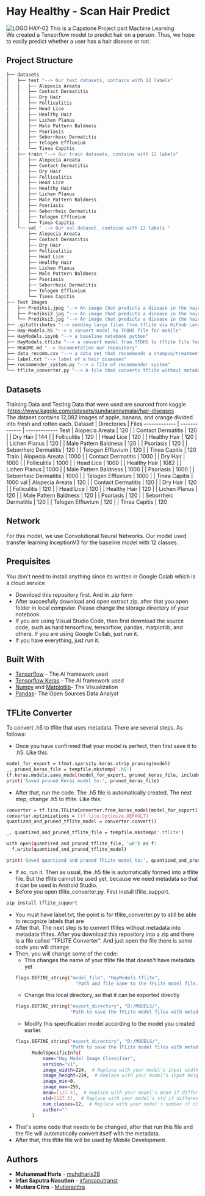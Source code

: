 # Hay Healthy - Scan Hair Predict
![LOGO HAY-02](https://github.com/Hay-Hair-Beauty/ML-Repo/assets/101098216/e8ac271b-59aa-4db2-a926-1b94d9800283)
This is a Capstone Project part Machine Learning <br/>
We created a Tensorflow model to predict hair on a person. Thus, we hope to easily predict whether a user has a hair disease or not.

## Project Structure
```bash
├── datasets
│   ├── test "--> Our test datasets, contains with 12 labels"
│   │   ├── Alopecia Areata
│   │   ├── Contact Dermatitis
│   │   ├── Dry Hair
│   │   ├── Folliculitis
│   │   ├── Head Lice
│   │   ├── Healthy Hair
│   │   ├── Lichen Planus
│   │   ├── Male Pattern Baldness
│   │   ├── Psoriasis
│   │   ├── Seborrheic Dermatitis
│   │   ├── Telogen Effluvium
│   │   └── Tinea Capitis
│   ├── train "--> Our train datasets, contains with 12 labels"
│   │   ├── Alopecia Areata
│   │   ├── Contact Dermatitis
│   │   ├── Dry Hair
│   │   ├── Folliculitis
│   │   ├── Head Lice
│   │   ├── Healthy Hair
│   │   ├── Lichen Planus
│   │   ├── Male Pattern Baldness
│   │   ├── Psoriasis
│   │   ├── Seborrheic Dermatitis
│   │   ├── Telogen Effluvium
│   │   └── Tinea Capitis
│   └── val " --> Our val dataset, contains with 12 labels "
│       ├── Alopecia Areata
│       ├── Contact Dermatitis
│       ├── Dry Hair
│       ├── Folliculitis
│       ├── Head Lice
│       ├── Healthy Hair
│       ├── Lichen Planus
│       ├── Male Pattern Baldness
│       ├── Psoriasis
│       ├── Seborrheic Dermatitis
│       ├── Telogen Effluvium
│       └── Tinea Capitis
├── Test Images
│   ├── Prediksi.jpeg "--> An image that predicts a disease in the hair"
│   ├── Prediksi2.jpg "--> An image that predicts a disease in the hair"
│   └── Prediksi3.jpg "--> An image that predicts a disease in the hair"
├── .gitattributes "--> sending large files from tflite via Github Large File"
├── Hay-Models.h5 "--> a convert model to TFDH5 file for mobile"
├── HayModels.ipynb "--> a baseline notebook python"
├── HayModels.tflite "--> a convert model from TFDH5 to tflite file for mobile"
├── README.md "--> documentation our repository"
├── data_recomm.csv "--> a data set that recommends a shampoo/treatment"
├── label.txt "--> label of a hair diseases"
├── recommender_system.py "--> a file of recommender system"
└── tflite_converter.py "--> A file that converts tflite without metadata into tflite with metadata"
```

## Datasets
Training Data and Testing Data that were used are sourced from kaggle :https://www.kaggle.com/datasets/sundarannamalai/hair-diseases <br/> The dataset contains 12,082 images of apple, banana, and orange divided into fresh and rotten each.
Dataset       | Directories           | Files
------------- | -------------         | -------------
Test          | Alopecia Areata       | 120
|             | Contact Dermatitis    | 120
|             | Dry Hair              | 144
|             | Folliculitis          | 120
|             | Head Lice             | 120
|             | Healthy Hair          | 120
|             | Lichen Planus         | 120
|             | Male Pattern Baldness | 120
|             | Psoriasis             | 120
|             | Seborrheic Dermatitis | 120
|             | Telogen Effluvium     | 120
|             | Tinea Capitis         | 120
Train         | Alopecia Areata       | 1000
|             | Contact Dermatitis    | 1000
|             | Dry Hair              | 1000
|             | Folliculitis          | 1000
|             | Head Lice             | 1000
|             | Healthy Hair          | 1082
|             | Lichen Planus         | 1000
|             | Male Pattern Baldness | 1000
|             | Psoriasis             | 1000
|             | Seborrheic Dermatitis | 1000
|             | Telogen Effluvium     | 1000
|             | Tinea Capitis         | 1000
val           | Alopecia Areata       | 120
|             | Contact Dermatitis    | 120
|             | Dry Hair              | 120
|             | Folliculitis          | 120
|             | Head Lice             | 120
|             | Healthy Hair          | 120
|             | Lichen Planus         | 120
|             | Male Pattern Baldness | 120
|             | Psoriasis             | 120
|             | Seborrheic Dermatitis | 120
|             | Telogen Effluvium     | 120
|             | Tinea Capitis         | 120


## Network
For this model, we use Convolutional Neural Networks. Our model used transfer learning InceptionV3 for the baseline model with 12 classes.

## Prequisites
You don't need to install anything since its written in Google Colab which is a cloud service
- Download this repository first. And in .zip form
- After succesfully download and open extract zip, after that you open folder in local computer. Please change the storage directory of your notebook.
- If you are using Visual Studio Code, then first download the source code, such as hard tensorflow, tensorflow, pandas, matplotlib, and others. If you are using Google Collab, just run it.
- If you have everything, just run it.

## Built With
* [Tensorflow](https://www.tensrflow.org) - The AI framework used
* [Tensorflow Keras](https://www.tensrflow.org) - The AI framework used
* [Numpy](https://numpy.org/) and [Matplotlib](https://matplotlib.org/)- The Visualization
* [Pandas](https://pandas.pydata.org/)- The Open Sources Data Analyst

## TFLite Converter
To convert .h5 to tflite that uses metadata. There are several steps. As follows:
- Once you have confirmed that your model is perfect, then first save it to .h5. Like this:
```bash
model_for_export = tfmot.sparsity.keras.strip_pruning(model)
_, pruned_keras_file = tempfile.mkstemp('.h5')
tf.keras.models.save_model(model_for_export, pruned_keras_file, include_optimizer=False)
print('Saved pruned Keras model to:', pruned_keras_file)
```

- After that, run the code. The .h5 file is automatically created. The next step, change .h5 to tflite. Like this:
```bash
converter = tf.lite.TFLiteConverter.from_keras_model(model_for_export)
converter.optimizations = [tf.lite.Optimize.DEFAULT]
quantized_and_pruned_tflite_model = converter.convert()

_, quantized_and_pruned_tflite_file = tempfile.mkstemp('.tflite')

with open(quantized_and_pruned_tflite_file, 'wb') as f:
  f.write(quantized_and_pruned_tflite_model)

print('Saved quantized and pruned TFLite model to:', quantized_and_pruned_tflite_file)
```

- If so, run it. Then as usual, the .h5 file is automatically formed into a tflite file. But the tflite cannot be used yet, because we need metadata so that it can be used in Android Studio.
- Before you open tflite_converter.py. First install tflite_support. 
```bash
pip install tflite_support
```
- You must have label.txt, the point is for tflite_converter.py to still be able to recognize labels that are
- After that. The next step is to convert tflites without metadata into metadata tflites. After you download this repository into a zip and there is a file called "TFLITE Converter". And just open the file there is some code you will change
- Then, you will change some of the code:
  * This changes the name of your tflite file that doesn't have metadata yet
  ```bash
  flags.DEFINE_string("model_file", "HayModels.tflite",
                        "Path and file name to the TFLite model file.")
  ```
  * Change this local directory, so that it can be exported directly
  ```bash
  flags.DEFINE_string("export_directory", "D:/MODELS/",
                      "Path to save the TFLite model files with metadata.")
  ```
  * Modify this specification model according to the model you created earlier. 
  ```bash
  flags.DEFINE_string("export_directory", "D:/MODELS/",
                      "Path to save the TFLite model files with metadata.")"Hay-Models.tflite":
        ModelSpecificInfo(
            name="Hay Model Image Classifier",
            version="v1",
            image_width=224,  # Replace with your model's input width
            image_height=224,  # Replace with your model's input height
            image_min=0,
            image_max=255,
            mean=[127.5],  # Replace with your model's mean if different
            std=[127.5],  # Replace with your model's std if different
            num_classes=12,  # Replace with your model's number of classes
            author=""
        )
  ```
- That's some code that needs to be changed, after that run this file and the file will automatically convert itself with the metadata.
- After that, this tflite file will be used by Mobile Development.

## Authors
* **Muhammad Haris**  - [muhdharis28](https://github.com/muhdharis28)
* **Irfan Saputra Nasution**  - [irfansaputranst](https://github.com/irfansaputranst)
* **Mutiara Citra**  - [Mutiaracitra](https://github.com/Mutiaracitra)


